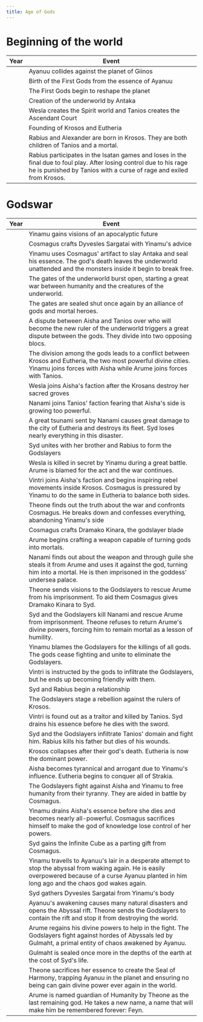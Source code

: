 ```yaml
---
title: Age of Gods
---
```


# Beginning of the world

| Year | Event                                                        |
| ---- | ------------------------------------------------------------ |
|      | Ayanuu collides against the planet of Giinos                 |
|      | Birth of the First Gods from the essence of Ayanuu           |
|      | The First Gods begin to reshape the planet                   |
|      | Creation of the underworld by Antaka                         |
|      | Wesla creates the Spirit world and Tanios creates the Ascendant Court |
|      | Founding of Krosos and Eutheria                              |
|      | Rabius and Alexander are born in Krosos. They are both children of Tanios and a mortal. |
|      | Rabius participates in the Isatan games and loses in the final due to foul play. After losing control due to his rage he is punished by Tanios with a curse of rage and exiled from Krosos. |



# Godswar

| Year | Event                                                        |
| ---- | ------------------------------------------------------------ |
|      | Yinamu gains visions of an apocalyptic future                |
|      | Cosmagus crafts Dyvesles Sargatai with Yinamu's advice       |
|      | Yinamu uses Cosmagus' artifact to slay Antaka and seal his essence. The god's death leaves the underworld unattended and the monsters inside it begin to break free. |
|      | The gates of the underworld burst open, starting a great war between humanity and the creatures of the underworld. |
|      | The gates are sealed shut once again by an alliance of gods and mortal heroes. |
|      | A dispute between Aisha and Tanios over who will become the new ruler of the underworld triggers a great dispute between the gods. They divide into two opposing blocs. |
|      | The division among the gods leads to a conflict between Krosos and Eutheria, the two most powerful divine cities. Yinamu joins forces with Aisha while Arume joins forces with Tanios. |
|      | Wesla joins Aisha's faction after the Krosans destroy her sacred groves |
|      | Nanami joins Tanios' faction fearing that Aisha's side is growing too powerful. |
|      | A great tsunami sent by Nanami causes great damage to the city of Eutheria and destroys its fleet. Syd loses nearly everything in this disaster. |
|      | Syd unites with her brother and Rabius to form the Godslayers |
|      | Wesla is killed in secret by Yinamu during a great battle. Arume is blamed for the act and the war continues. |
|      | Vintri joins Aisha's faction and begins inspiring rebel movements inside Krosos. Cosmagus is pressured by Yinamu to do the same in Eutheria to balance both sides. |
|      | Theone finds out the truth about the war and confronts Cosmagus. He breaks down and confesses everything, abandoning Yinamu's side |
|      | Cosmagus crafts Dramako Kinara, the godslayer blade          |
|      | Arume begins crafting a weapon capable of turning gods into mortals. |
|      | Nanami finds out about the weapon and through guile she steals it from Arume and uses it against the god, turning him into a mortal. He is then imprisoned in the goddess' undersea palace. |
|      | Theone sends visions to the Godslayers to rescue Arume from his imprisonment. To aid them Cosmagus gives Dramako Kinara to Syd. |
|      | Syd and the Godslayers kill Nanami and rescue Arume from imprisonment. Theone refuses to return Arume's divine powers, forcing him to remain mortal as a lesson of humility. |
|      | Yinamu blames the Godslayers for the killings of all gods. The gods cease fighting and unite to eliminate the Godslayers. |
|      | Vintri is instructed by the gods to infiltrate the Godslayers, but he ends up becoming friendly with them. |
|      | Syd and Rabius begin a relationship                          |
|      | The Godslayers stage a rebellion against the rulers of Krosos. |
|      | Vintri is found out as a traitor and killed by Tanios. Syd drains his essence before he dies with the sword. |
|      | Syd and the Godslayers infiltrate Tanios' domain and fight him. Rabius kills his father but dies of his wounds. |
|      | Krosos collapses after their god's death. Eutheria is now the dominant power. |
|      | Aisha becomes tyrannical and arrogant due to Yinamu's influence. Eutheria begins to conquer all of Strakia. |
|      | The Godslayers fight against Aisha and Yinamu to free humanity from their tyranny. They are aided in battle by Cosmagus. |
|      | Yinamu drains Aisha's essence before she dies and becomes nearly all-powerful. Cosmagus sacrifices himself to make the god of knowledge lose control of her powers. |
|      | Syd gains the Infinite Cube as a parting gift from Cosmagus. |
|      | Yinamu travells to Ayanuu's lair in a desperate attempt to stop the abyssal from waking again. He is easily overpowered because of a curse Ayanuu planted in him long ago and the chaos god wakes again. |
|      | Syd gathers Dyvesles Sargatai from Yinamu's body             |
|      | Ayanuu's awakening causes many natural disasters and opens the Abyssal rift. Theone sends the Godslayers to contain the rift and stop it from destroying the world. |
|      | Arume regains his divine powers to help in the fight. The Godslayers fight against hordes of Abyssals led by Gulmaht, a primal entity of chaos awakened by Ayanuu. |
|      | Gulmaht is sealed once more in the depths of the earth at the cost of Syd's life. |
|      | Theone sacrifices her essence to create the Seal of Harmony, trapping Ayanuu in the planet and ensuring no being can gain divine power ever again in the world. |
|      | Arume is named guardian of Humanity by Theone as the last remaining god. He takes a new name, a name that will make him be remembered forever: Feyn. |

